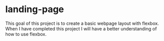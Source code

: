 # landing-page

This goal of this project is to create a basic webpage layout with flexbox.
When I have completed this project I will have a better understanding of how to use flexbox.